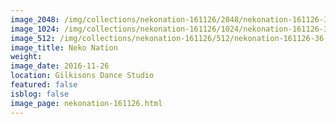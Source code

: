 ```yaml
---
image_2048: /img/collections/nekonation-161126/2048/nekonation-161126-36.jpg
image_1024: /img/collections/nekonation-161126/1024/nekonation-161126-36.jpg
image_512: /img/collections/nekonation-161126/512/nekonation-161126-36.jpg
image_title: Neko Nation
weight: 
image_date: 2016-11-26
location: Gilkisons Dance Studio
featured: false
isblog: false
image_page: nekonation-161126.html
---
```


